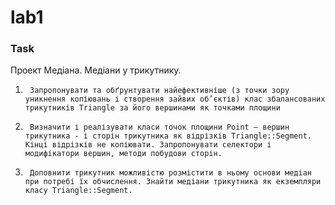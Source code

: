 # lab1

### Task
Проект Медіана. Медіани у трикутнику.

1.      Запропонувати та обґрунтувати найефективніше (з точки зору уникнення копіювань і створення зайвих об’єктів) клас збалансованих трикутників Triangle за його вершинами як точками площини

2.      Визначити і реалізувати класи точок площини Point – вершин трикутника - і сторін трикутника як відрізків Triangle::Segment. Кінці відрізків не копіювати. Запропонувати селектори і модифікатори вершин, методи побудови сторін.

3.      Доповнити трикутник можливістю розмістити в ньому основи медіан при потребі їх обчислення. Знайти медіани трикутника як екземпляри класу Triangle::Segment.
